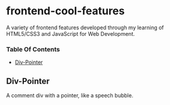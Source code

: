 # frontend-cool-features

A variety of frontend features developed through my learning of HTML5/CSS3 and JavaScript for Web Development.

### Table Of Contents

* [Div-Pointer](#Div-Pointer)

## Div-Pointer
A comment div with a pointer, like a speech bubble.
